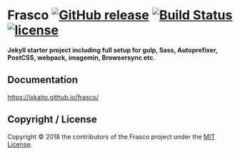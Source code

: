 # Frasco [![GitHub release](https://img.shields.io/github/release/ixkaito/frasco.svg)](https://github.com/ixkaito/frasco/releases) [![Build Status](https://travis-ci.org/ixkaito/frasco.svg?branch=master)](https://travis-ci.org/ixkaito/frasco) [![license](https://img.shields.io/github/license/ixkaito/frasco.svg?maxAge=2592000)](https://github.com/ixkaito/frasco/blob/master/LICENSE)

__Jekyll starter project including full setup for gulp, Sass, Autoprefixer, PostCSS, webpack, imagemin, Browsersync etc.__

## Documentation

https://ixkaito.github.io/frasco/

## Copyright / License

Copyright © 2018 the contributors of the Frasco project under the [MIT License](https://github.com/ixkaito/frasco/blob/master/LICENSE).
